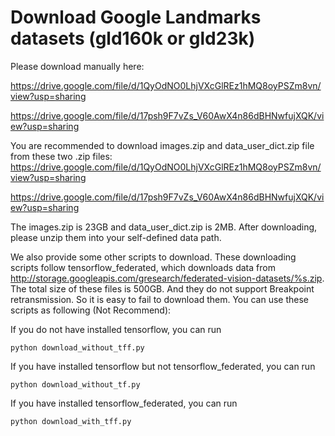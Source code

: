 # Download Google Landmarks datasets (gld160k or gld23k)
Please download manually here:

https://drive.google.com/file/d/1QyOdNO0LhjVXcGlREz1hMQ8oyPSZm8vn/view?usp=sharing

https://drive.google.com/file/d/17psh9F7vZs_V60AwX4n86dBHNwfujXQK/view?usp=sharing

You are recommended to download images.zip and data_user_dict.zip file from these two .zip files:
https://drive.google.com/file/d/1QyOdNO0LhjVXcGlREz1hMQ8oyPSZm8vn/view?usp=sharing

https://drive.google.com/file/d/17psh9F7vZs_V60AwX4n86dBHNwfujXQK/view?usp=sharing

The images.zip is 23GB and data_user_dict.zip is 2MB. After downloading, please unzip them into your self-defined data path.



We also provide some other scripts to download. These downloading scripts follow tensorflow_federated, which downloads data from http://storage.googleapis.com/gresearch/federated-vision-datasets/%s.zip. The total size of these files is 500GB. And they do not support Breakpoint retransmission. So it is easy to fail to download them. You can use these scripts as following (Not Recommend):

If you do not have installed tensorflow, you can run 
```
python download_without_tff.py

```



If you have installed tensorflow but not tensorflow_federated, you can run
```
python download_without_tf.py

```



If you have installed tensorflow_federated, you can run
```
python download_with_tff.py

```

